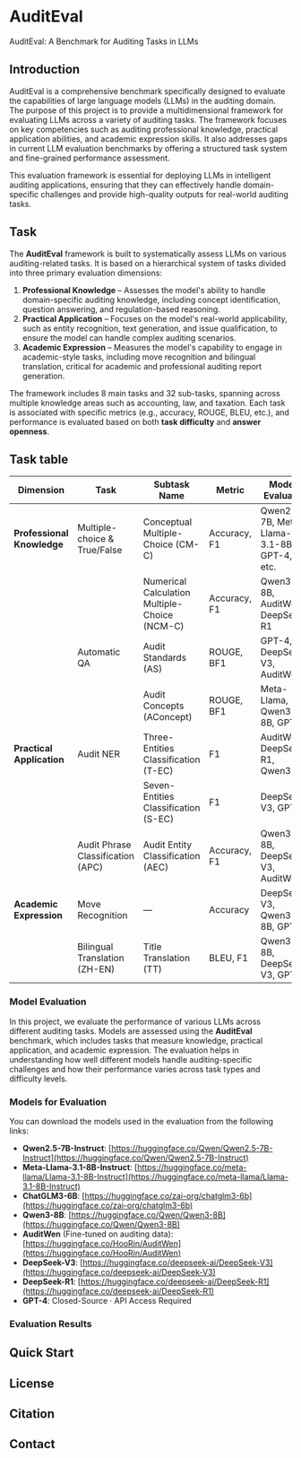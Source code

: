 # AuditEval
AuditEval: A Benchmark for Auditing Tasks in LLMs
## Introduction

AuditEval is a comprehensive benchmark specifically designed to evaluate the capabilities of large language models (LLMs) in the auditing domain. The purpose of this project is to provide a multidimensional framework for evaluating LLMs across a variety of auditing tasks. The framework focuses on key competencies such as auditing professional knowledge, practical application abilities, and academic expression skills. It also addresses gaps in current LLM evaluation benchmarks by offering a structured task system and fine-grained performance assessment.

This evaluation framework is essential for deploying LLMs in intelligent auditing applications, ensuring that they can effectively handle domain-specific challenges and provide high-quality outputs for real-world auditing tasks.
## Task

The **AuditEval** framework is built to systematically assess LLMs on various auditing-related tasks. It is based on a hierarchical system of tasks divided into three primary evaluation dimensions:

1. **Professional Knowledge** – Assesses the model's ability to handle domain-specific auditing knowledge, including concept identification, question answering, and regulation-based reasoning.
2. **Practical Application** – Focuses on the model's real-world applicability, such as entity recognition, text generation, and issue qualification, to ensure the model can handle complex auditing scenarios.
3. **Academic Expression** – Measures the model's capability to engage in academic-style tasks, including move recognition and bilingual translation, critical for academic and professional auditing report generation.

The framework includes 8 main tasks and 32 sub-tasks, spanning across multiple knowledge areas such as accounting, law, and taxation. Each task is associated with specific metrics (e.g., accuracy, ROUGE, BLEU, etc.), and performance is evaluated based on both **task difficulty** and **answer openness**.

## Task table
| **Dimension**                | **Task**                        | **Subtask Name**                             | **Metric**               | **Models Evaluated**                        |
|------------------------------|----------------------------------|----------------------------------------------|--------------------------|---------------------------------------------|
| **Professional Knowledge**    | Multiple-choice & True/False    | Conceptual Multiple-Choice (CM-C)            | Accuracy, F1             | Qwen2.5-7B, Meta-Llama-3.1-8B, GPT-4, etc. |
|                              |                                  | Numerical Calculation Multiple-Choice (NCM-C)| Accuracy, F1             | Qwen3-8B, AuditWen, DeepSeek-R1            |
|                              | Automatic QA                    | Audit Standards (AS)                         | ROUGE, BF1               | GPT-4, DeepSeek-V3, AuditWen              |
|                              |                                  | Audit Concepts (AConcept)                   | ROUGE, BF1               | Meta-Llama, Qwen3-8B, GPT-4                |
| **Practical Application**     | Audit NER                       | Three-Entities Classification (T-EC)         | F1                       | AuditWen, DeepSeek-R1, Qwen3-8B           |
|                              |                                  | Seven-Entities Classification (S-EC)         | F1                       | DeepSeek-V3, GPT-4                        |
|                              | Audit Phrase Classification (APC) | Audit Entity Classification (AEC)           | Accuracy, F1             | Qwen3-8B, DeepSeek-V3, AuditWen          |
| **Academic Expression**       | Move Recognition                | —                                            | Accuracy                 | DeepSeek-V3, Qwen3-8B, GPT-4              |
|                              | Bilingual Translation (ZH-EN)   | Title Translation (TT)                       | BLEU, F1                 | Qwen3-8B, DeepSeek-V3, GPT-4              |

### Model Evaluation

In this project, we evaluate the performance of various LLMs across different auditing tasks. Models are assessed using the **AuditEval** benchmark, which includes tasks that measure knowledge, practical application, and academic expression. The evaluation helps in understanding how well different models handle auditing-specific challenges and how their performance varies across task types and difficulty levels.

### Models for Evaluation

You can download the models used in the evaluation from the following links:

- **Qwen2.5-7B-Instruct**: [https://huggingface.co/Qwen/Qwen2.5-7B-Instruct](https://huggingface.co/Qwen/Qwen2.5-7B-Instruct)
- **Meta-Llama-3.1-8B-Instruct**: [https://huggingface.co/meta-llama/Llama-3.1-8B-Instruct](https://huggingface.co/meta-llama/Llama-3.1-8B-Instruct)
- **ChatGLM3-6B**: [https://huggingface.co/zai-org/chatglm3-6b](https://huggingface.co/zai-org/chatglm3-6b)
- **Qwen3-8B**: [https://huggingface.co/Qwen/Qwen3-8B](https://huggingface.co/Qwen/Qwen3-8B)
- **AuditWen** (Fine-tuned on auditing data): [https://huggingface.co/HooRin/AuditWen](https://huggingface.co/HooRin/AuditWen)
- **DeepSeek-V3**: [https://huggingface.co/deepseek-ai/DeepSeek-V3](https://huggingface.co/deepseek-ai/DeepSeek-V3)
- **DeepSeek-R1**: [https://huggingface.co/deepseek-ai/DeepSeek-R1](https://huggingface.co/deepseek-ai/DeepSeek-R1)
- **GPT-4**: Closed-Source · API Access Required

### Evaluation Results

## Quick Start

## License

## Citation

## Contact
